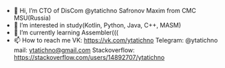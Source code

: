 - 👋 Hi, I’m CTO of DisCom
@ytatichno
Safronov Maxim
from CMC MSU(Russia)
- 👀 I’m interested in study(Kotlin, Python, Java, C++, MASM)
- 🌱 I’m currently learning Assembler(((
- 📫 How to reach me
VK: https://vk.com/ytatichno
Telegram: @ytatichno
mail: ytatichno@gmail.com
Stackoverflow: https://stackoverflow.com/users/14892707/ytatichno

<!---
ytatichno/ytatichno is a ✨ special ✨ repository because its `README.md` (this file) appears on your GitHub profile.
You can click the Preview link to take a look at your changes.
--->
